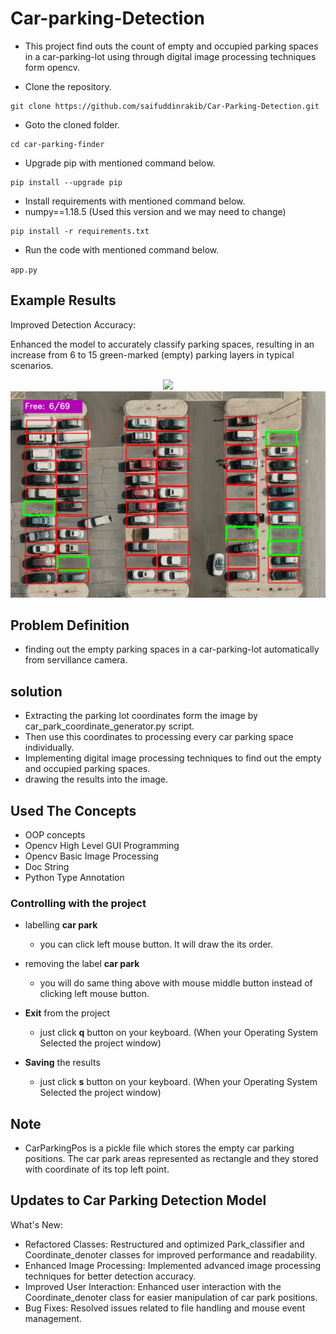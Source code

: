 # Car-parking-Detection
- This project find outs the count of empty and occupied parking spaces in a car-parking-lot using through digital image processing techniques form opencv.

- Clone the repository.
```
git clone https://github.com/saifuddinrakib/Car-Parking-Detection.git
```
- Goto the cloned folder.
```
cd car-parking-finder

```
- Upgrade pip with mentioned command below.
```
pip install --upgrade pip
```
- Install requirements with mentioned command below.
- numpy==1.18.5 (Used this version and we may need to change)


```
pip install -r requirements.txt
```
- Run the code with mentioned command below.

`app.py`

 
## Example Results
Improved Detection Accuracy:

Enhanced the model to accurately classify parking spaces, resulting in an increase from 6 to 15 green-marked (empty) parking layers in typical scenarios.

<p align="center">
<img src="data/results/example_result2.png">
<img src="data/results/example_result.png">





## Problem Definition
- finding out the empty parking spaces in a car-parking-lot automatically from servillance camera.

## solution
- Extracting the parking lot coordinates form the image by car_park_coordinate_generator.py script.
- Then use this coordinates to processing every car parking space individually.
- Implementing digital image processing techniques to find out the empty and occupied parking spaces.
- drawing the results into the image. 

## Used The Concepts
- OOP concepts
- Opencv High Level GUI Programming
- Opencv Basic Image Processing
- Doc String
- Python Type Annotation



### Controlling with the project
- labelling   __car park__
    - you can click left  mouse button. It will draw the its order.
- removing the label __car park__
    - you will do same thing above with mouse middle button instead of clicking left mouse button.

- __Exit__ from the project
    - just click __q__ button on your keyboard. (When your Operating System Selected the project window)
- __Saving__ the results
    - just click __s__ button on your keyboard. (When your Operating System Selected the project window)

## Note 
- CarParkingPos  is a pickle file which stores the empty car parking positions.  The car park areas represented as rectangle and they stored with coordinate of  its top left point.


## Updates to Car Parking Detection Model
What's New:
* Refactored Classes: Restructured and optimized Park_classifier and Coordinate_denoter classes for improved performance and readability.
* Enhanced Image Processing: Implemented advanced image processing techniques for better detection accuracy.
* Improved User Interaction: Enhanced user interaction with the Coordinate_denoter class for easier manipulation of car park positions.
* Bug Fixes: Resolved issues related to file handling and mouse event management.